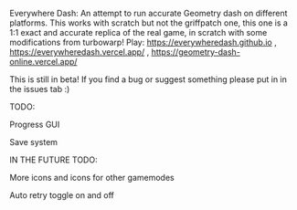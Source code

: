 Everywhere Dash:
An attempt to run accurate Geometry dash on different platforms.
This works with scratch but not the griffpatch one, this one is a 1:1 exact and accurate replica of the real game, in scratch with some modifications from turbowarp!
Play: https://everywheredash.github.io , https://everywheredash.vercel.app/ , https://geometry-dash-online.vercel.app/

This is still in beta! If you find a bug or suggest something please put in in the issues tab :)

TODO:

Progress GUI 

Save system

IN THE FUTURE TODO: 

More icons and icons for other gamemodes

Auto retry toggle on and off

